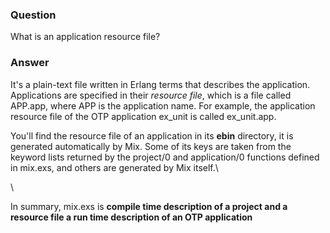 ### Question
What is an application resource file?


### Answer
<div>

<div>

<div>

It\'s a plain-text file written in Erlang terms that describes the
application. Applications are specified in their *resource file*, which
is a file called APP.app, where APP is the application name. For
example, the application resource file of the OTP application ex\_unit
is called ex\_unit.app.

</div>

<div>

You\'ll find the resource file of an application in its **ebin**
directory, it is generated automatically by Mix. Some of its keys are
taken from the keyword lists returned by the project/0 and application/0
functions defined in mix.exs, and others are generated by Mix itself.\

</div>

<div>

\

</div>

<div>

In summary, mix.exs is **compile time description of a project and a
resource file a run time description of an OTP application**

</div>

</div>

</div>


